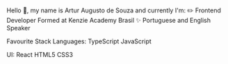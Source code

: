 Hello 👋, my name is Artur Augusto de Souza and currently I'm:
✏️ Frontend Developer Formed at Kenzie Academy Brasil
✨ Portuguese and English Speaker

Favourite Stack
Languages:
TypeScript JavaScript

UI:
React HTML5 CSS3
